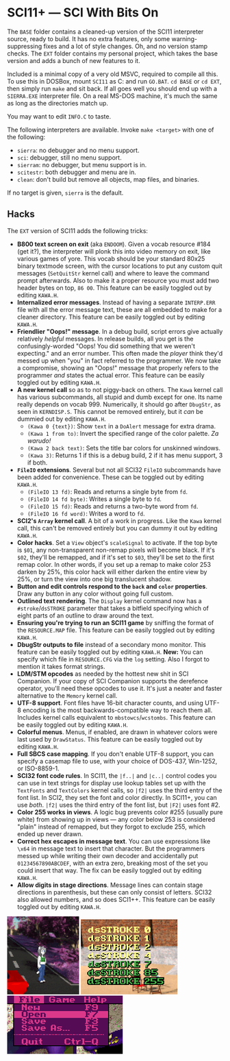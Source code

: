 # SCI11+ — SCI With Bits On

The `BASE` folder contains a cleaned-up version of the SCI11 interpreter source, ready to build. It has no extra features, only some warning-suppressing fixes and a lot of style changes. Oh, and no version stamp checks.
The `EXT` folder contains my personal project, which takes the base version and adds a bunch of new features to it.

Included is a minimal copy of a very old MSVC, required to compile all this. To use this in DOSBox, mount `SCI11` as C: and run `GO.BAT`. `cd BASE` or `cd EXT`, then simply run `make` and sit back. If all goes well you should end up with a `SIERRA.EXE` interpreter file. On a real MS-DOS machine, it's much the same as long as the directories match up.

You may want to edit `INFO.C` to taste.

The following interpreters are available. Invoke `make <target>` with one of the following:

*  `sierra`: no debugger and no menu support.
*  `sci`: debugger, still no menu support.
*  `sierram`: no debugger, but menu support is in.
*  `scitestr`: both debugger and menu are in.
*  `clean`: don't build but remove all objects, map files, and binaries.

If no target is given, `sierra` is the default.

## Hacks

The `EXT` version of SCI11 adds the following tricks:

*  **B800 text screen on exit** (aka `ENDOOM`). Given a vocab resource #184 (get it?), the interpreter will plonk this into video memory on exit, like various games of yore. This vocab should be your standard 80x25 binary textmode screen, with the cursor locations to put any custom quit messages (`SetQuitStr` kernel call) and where to leave the command prompt afterwards. Also to make it a proper resource you must add two header bytes on top, `86 00`. This feature can be easily toggled out by editing `KAWA.H`.
*  **Internalized error messages**. Instead of having a separate `INTERP.ERR` file with all the error message text, these are all embedded to make for a cleaner directory. This feature can be easily toggled out by editing `KAWA.H`.
*  **Friendlier "Oops!" message**. In a debug build, script errors give actually relatively *helpful* messages. In release builds, all you get is the confusingly-worded "Oops! You did something that we weren't expecting." and an error number. This often made the *player* think they'd messed up when "you" in fact referred to the programmer. We now take a compromise, showing an "Oops!" message that properly refers to the programmer *and* states the actual error. This feature can be easily toggled out by editing `KAWA.H`.
*  **A new kernel call** so as to not piggy-back on others. The `Kawa` kernel call has various subcommands, all stupid and dumb except for one. Its name really depends on vocab 999. Numerically, it should go after `DbugStr`, as seen in `KERNDISP.S`. This cannot be removed entirely, but it *can* be dummied out by editing `KAWA.H`.
    *  `(Kawa 0 {text})`: Show `text` in a `DoAlert` message for extra drama.
    *  `(Kawa 1 from to)`: Invert the specified range of the color palette. *Za warudo!*
    *  `(Kawa 2 back text)`: Sets the title bar colors for unskinned windows.
    *  `(Kawa 3)`: Returns 1 if this is a debug build, 2 if it has menu support, 3 if both.
*  **`FileIO` extensions**. Several but not all SCI32 `FileIO` subcommands have been added for convenience. These can be toggled out by editing `KAWA.H`.
    *  `(FileIO 13 fd)`: Reads and returns a single byte from `fd`.
    *  `(FileIO 14 fd byte)`: Writes a single byte to `fd`.
    *  `(FileIO 15 fd)`: Reads and returns a two-byte word from `fd`.
    *  `(FileIO 16 fd word)`: Writes a word to `fd`.
*  **SCI2's `Array` kernel call**. A bit of a work in progress. Like the `Kawa` kernel call, this can't be removed entirely but you can dummy it out by editing `KAWA.H`.
*  **Color hacks**. Set a `View` object's `scaleSignal` to activate. If the top byte is `$01`, any non-transparent non-remap pixels will become black. If it's `$02`, they'll be remapped, and if it's set to `$03`, they'll be set *to* the first remap color. In other words, if you set up a remap to make color 253 darken by 25%, this color hack will either darken the entire view by 25%, or turn the view into one big translucent shadow.
*  **Button and edit controls respond to the `back` and `color` properties**. Draw any button in any color without going full custom.
*  **Outlined text rendering**. The `Display` kernel command now has a `#stroke`/`dsSTROKE` parameter that takes a bitfield specifying which of eight parts of an outline to draw around the text.
*  **Ensuring you're trying to run an SCI11 game** by sniffing the format of the `RESOURCE.MAP` file. This feature can be easily toggled out by editing `KAWA.H`.
*  **DbugStr outputs to file** instead of a secondary mono monitor. This feature can be easily toggled out by editing `KAWA.H`. **New:** You can specify which file in `RESOURCE.CFG` via the `log` setting. Also I forgot to mention it takes format strings.
*  **LDM/STM opcodes** as needed by the hottest new shit in SCI Companion. If your copy of SCI Companion supports the derefence operator, you'll need these opcodes to use it. It's just a neater and faster alternative to the `Memory` kernel call.
*  **UTF-8 support**. Font files have 16-bit character counts, and using UTF-8 encoding is the most backwards-compatible way to reach them all. Includes kernel calls equivalent to `mbstowcs`/`wcstombs`. This feature can be easily toggled out by editing `KAWA.H`.
*  **Colorful menus**. Menus, if enabled, are drawn in whatever colors were last used by `DrawStatus`. This feature can be easily toggled out by editing `KAWA.H`.
*  **Full SBCS case mapping**. If you don't enable UTF-8 support, you can specify a casemap file to use, with your choice of DOS-437, Win-1252, or ISO-8859-1.
*  **SCI32 font code rules**. In SCI11, the `|f..|` and `|c..|` control codes you can use in text strings for display use lookup tables set up with the `TextFonts` and `TextColors` kernel calls, so `|f2|` uses the third entry of the font list. In SCI2, they set the font and color directly. In SCI11+, you can use *both*. `|f2|` uses the third entry of the font list, but `|F2|` uses font #2.
*  **Color 255 works in views**. A logic bug prevents color #255 (usually pure white) from showing up in views — any color below 253 is considered "plain" instead of remapped, but they forgot to exclude 255, which ended up never drawn.
*  **Correct hex escapes in message text**. You can use expressions like `\x64` in message text to insert that character. But the programmers messed up while writing their own decoder and accidentally put `01234567890ABCDEF`, with an extra zero, breaking most of the set you could insert that way. The fix can be easily toggled out by editing `KAWA.H`.
*  **Allow digits in stage directions**. Message lines can contain stage directions in parenthesis, but these can only consist of letters. SCI32 also allowed numbers, and so does SCI1++. This feature can be easily toggled out by editing `KAWA.H`.

![Demonstration of color hacks.](.assets/colorhaxdemo1.gif)
![Demonstration of stroked text.](.assets/dsstroke.png)
![Demonstration of colorful menus.](.assets/colormenus.png)

